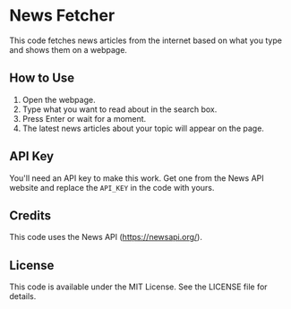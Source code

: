 # News Fetcher

This code fetches news articles from the internet based on what you type and shows them on a webpage.

## How to Use

1. Open the webpage.
2. Type what you want to read about in the search box.
3. Press Enter or wait for a moment.
4. The latest news articles about your topic will appear on the page.

## API Key

You'll need an API key to make this work. Get one from the News API website and replace the `API_KEY` in the code with yours.

## Credits

This code uses the News API (https://newsapi.org/).

## License

This code is available under the MIT License. See the LICENSE file for details.
